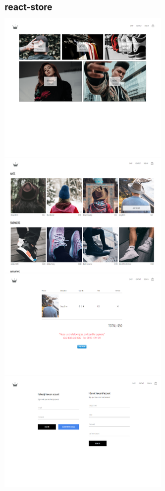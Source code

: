 # react-store
![Homepage](https://github.com/mwritter/react-store/blob/main/react-1.png)
![Store](https://github.com/mwritter/react-store/blob/main/react-2.png)
![Checkout](https://github.com/mwritter/react-store/blob/main/react-3.png)
![SignInpage](https://github.com/mwritter/react-store/blob/main/react-4.png)
